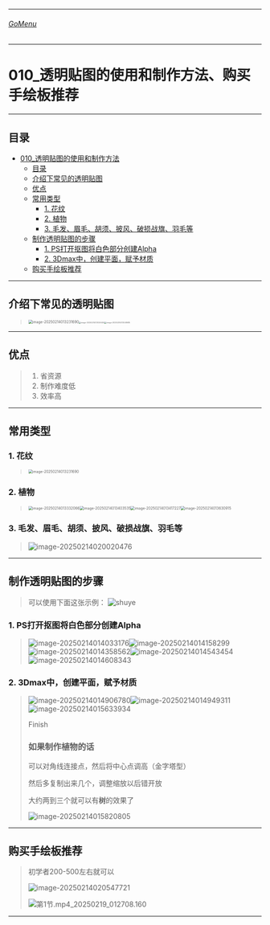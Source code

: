

___________________________________________________________________________________________
###### [GoMenu](../3DMaxBasicsMenu.md)
___________________________________________________________________________________________
# 010_透明贴图的使用和制作方法、购买手绘板推荐


___________________________________________________________________________________________


## 目录

- [010\_透明贴图的使用和制作方法](#010_透明贴图的使用和制作方法)
  - [目录](#目录)
  - [介绍下常见的透明贴图](#介绍下常见的透明贴图)
  - [优点](#优点)
  - [常用类型](#常用类型)
    - [1. 花纹](#1-花纹)
    - [2. 植物](#2-植物)
    - [3. 毛发、眉毛、胡须、披风、破损战旗、羽毛等](#3-毛发眉毛胡须披风破损战旗羽毛等)
  - [制作透明贴图的步骤](#制作透明贴图的步骤)
    - [1. PS打开抠图将白色部分创建Alpha](#1-ps打开抠图将白色部分创建alpha)
    - [2. 3Dmax中，创建平面，赋予材质](#2-3dmax中创建平面赋予材质)
  - [购买手绘板推荐](#购买手绘板推荐)



------

## 介绍下常见的透明贴图

> <img src="./Image/3DMaxBaseV010/image-20250214013231690.png" alt="image-20250214013231690" style="zoom: 50%;" /><img src="./Image/3DMaxBaseV010/image-20250214013026404.png" alt="image-20250214013026404" style="zoom: 25%;" /><img src="./Image/3DMaxBaseV010/image-20250214013048685.png" alt="image-20250214013048685" style="zoom:25%;" />

------

## 优点

> 1. 省资源
> 2. 制作难度低
> 3. 效率高

------

## 常用类型

### 1. 花纹

> <img src="./Image/3DMaxBaseV010/image-20250214013231690.png" alt="image-20250214013231690" style="zoom: 50%;" />

### 2. 植物

> <img src="./Image/3DMaxBaseV010/image-20250214013332066.png" alt="image-20250214013332066" style="zoom:50%;" /><img src="./Image/3DMaxBaseV010/image-20250214013403535.png" alt="image-20250214013403535" style="zoom:50%;" /><img src="./Image/3DMaxBaseV010/image-20250214013417227.png" alt="image-20250214013417227" style="zoom:50%;" /><img src="./Image/3DMaxBaseV010/image-20250214013630915.png" alt="image-20250214013630915" style="zoom:50%;" />

### 3. 毛发、眉毛、胡须、披风、破损战旗、羽毛等

> ![image-20250214020020476](./Image/3DMaxBaseV010/image-20250214020020476.png)

------

## 制作透明贴图的步骤

> 可以使用下面这张示例：
> ![shuye](./Image/3DMaxBaseV010/shuye.jpg)

### 1. PS打开抠图将白色部分创建Alpha

> ![image-20250214014033176](./Image/3DMaxBaseV010/image-20250214014033176.png)![image-20250214014158299](./Image/3DMaxBaseV010/image-20250214014158299.png)![image-20250214014358562](./Image/3DMaxBaseV010/image-20250214014358562.png)![image-20250214014543454](./Image/3DMaxBaseV010/image-20250214014543454.png)![image-20250214014608343](./Image/3DMaxBaseV010/image-20250214014608343.png)

### 2. 3Dmax中，创建平面，赋予材质

> ![image-20250214014906780](./Image/3DMaxBaseV010/image-20250214014906780.png)![image-20250214014949311](./Image/3DMaxBaseV010/image-20250214014949311.png)![image-20250214015633934](./Image/3DMaxBaseV010/image-20250214015633934.png)
>
> Finish
>
> ### 如果制作植物的话
>
> 可以对角线连接点，然后将中心点调高（金字塔型）
>
> 然后多复制出来几个，调整缩放以后错开放
>
> 大约两到三个就可以有**树**的效果了
>
> ![image-20250214015820805](./Image/3DMaxBaseV010/image-20250214015820805.png)

------

## 购买手绘板推荐

> 初学者200-500左右就可以
>
> ![image-20250214020547721](./Image/3DMaxBaseV010/image-20250214020547721.png)
>
> ![第1节.mp4_20250219_012708.160](./Image/3DMaxBaseV010/第1节.mp4_20250219_012708.160.jpg)

------

